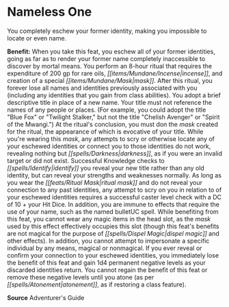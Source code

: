 ﻿---
cssclass: [feats]

---
# Nameless One

You completely eschew your former identity, making you impossible to locate or even name.

**Benefit:** When you take this feat, you eschew all of your former identities, going as far as to render your former name completely inaccessible to discover by mortal means. You perform an 8-hour ritual that requires the expenditure of 200 gp for rare oils, _[[items/Mundane/Incense|incense]]_, and creation of a special _[[items/Mundane/Mask|mask]]_. After this ritual, you forever lose all names and identities previously associated with you (including any identities that you gain from class abilities). You adopt a brief descriptive title in place of a new name. Your title must not reference the names of any people or places. (For example, you could adopt the title "Blue Fox" or "Twilight Stalker," but not the title "Chelish Avenger" or "Spirit of the Mwangi.") At the ritual's conclusion, you must don the _mask_ created for the ritual, the appearance of which is evocative of your title. While you're wearing this _mask_, any attempts to scry or otherwise locate any of your eschewed identities or connect you to those identities do not work, revealing nothing but _[[spells/Darkness|darkness]]_, as if you were an invalid target or did not exist. Successful Knowledge checks to _[[spells/Identify|identify]]_ you reveal your new title rather than any old identity, but can reveal your strengths and weaknesses normally. As long as you wear the _[[feats/Ritual Mask|ritual mask]]_ and do not reveal your connection to any past identities, any attempt to scry on you in relation to of your eschewed identities requires a successful caster level check with a DC of 10 + your Hit Dice. In addition, you are immune to effects that require the use of your name, such as the named bulletUC spell. While benefiting from this feat, you cannot wear any magic items in the head slot, as the _mask_ used by this effect effectively occupies this slot (though this feat's benefits are not magical for the purpose of _[[spells/Dispel Magic|dispel magic]]_ and other effects). In addition, you cannot attempt to impersonate a specific individual by any means, magical or nonmagical. If you ever reveal or confirm your connection to your eschewed identities, you immediately lose the benefit of this feat and gain 1d4 permanent negative levels as your discarded identities return. You cannot regain the benefit of this feat or remove these negative levels until you atone (as per _[[spells/Atonement|atonement]]_, as if restoring a class feature).

**Source** Adventurer's Guide